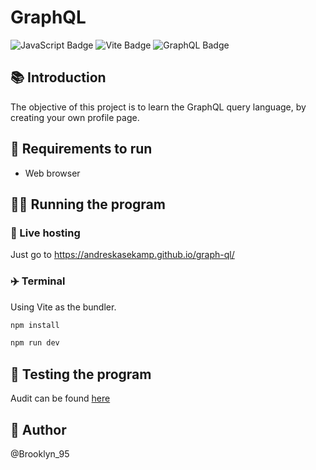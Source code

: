 # GraphQL

![JavaScript Badge](https://img.shields.io/badge/JavaScript-F7DF1E?logo=javascript&logoColor=000&style=flat)
![Vite Badge](https://img.shields.io/badge/Vite-646CFF?logo=vite&logoColor=fff&style=flat)
![GraphQL Badge](https://img.shields.io/badge/GraphQL-E10098?logo=graphql&logoColor=fff&style=plastic)

## 📚 Introduction

The objective of this project is to learn the GraphQL query language, by creating your own profile page.

## 👟 Requirements to run

- Web browser

## 🏃‍♂️ Running the program

### 📡 Live hosting

Just go to <https://andreskasekamp.github.io/graph-ql/>

### ✈️ Terminal

Using Vite as the bundler.

```bash
npm install
```

```bash
npm run dev
```

## 🧪 Testing the program

Audit can be found [here](https://github.com/01-edu/public/tree/master/subjects/graphql/audit)

## 🤴 Author

@Brooklyn_95


